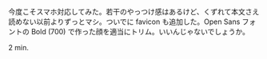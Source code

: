今度こそスマホ対応してみた。若干のやっつけ感はあるけど、くずれて本文さえ読めない以前よりずっとマシ。ついでに favicon も追加した。Open Sans フォントの Bold (700) で作った顔を適当にトリム。いいんじゃないでしょうか。

2 min.
